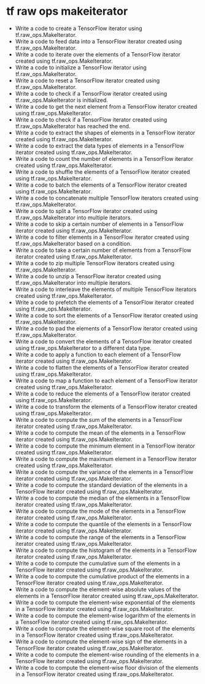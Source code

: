 # tf raw ops makeiterator

- Write a code to create a TensorFlow iterator using tf.raw_ops.MakeIterator.
- Write a code to feed data into a TensorFlow iterator created using tf.raw_ops.MakeIterator.
- Write a code to iterate over the elements of a TensorFlow iterator created using tf.raw_ops.MakeIterator.
- Write a code to initialize a TensorFlow iterator using tf.raw_ops.MakeIterator.
- Write a code to reset a TensorFlow iterator created using tf.raw_ops.MakeIterator.
- Write a code to check if a TensorFlow iterator created using tf.raw_ops.MakeIterator is initialized.
- Write a code to get the next element from a TensorFlow iterator created using tf.raw_ops.MakeIterator.
- Write a code to check if a TensorFlow iterator created using tf.raw_ops.MakeIterator has reached the end.
- Write a code to extract the shapes of elements in a TensorFlow iterator created using tf.raw_ops.MakeIterator.
- Write a code to extract the data types of elements in a TensorFlow iterator created using tf.raw_ops.MakeIterator.
- Write a code to count the number of elements in a TensorFlow iterator created using tf.raw_ops.MakeIterator.
- Write a code to shuffle the elements of a TensorFlow iterator created using tf.raw_ops.MakeIterator.
- Write a code to batch the elements of a TensorFlow iterator created using tf.raw_ops.MakeIterator.
- Write a code to concatenate multiple TensorFlow iterators created using tf.raw_ops.MakeIterator.
- Write a code to split a TensorFlow iterator created using tf.raw_ops.MakeIterator into multiple iterators.
- Write a code to skip a certain number of elements in a TensorFlow iterator created using tf.raw_ops.MakeIterator.
- Write a code to filter elements in a TensorFlow iterator created using tf.raw_ops.MakeIterator based on a condition.
- Write a code to take a certain number of elements from a TensorFlow iterator created using tf.raw_ops.MakeIterator.
- Write a code to zip multiple TensorFlow iterators created using tf.raw_ops.MakeIterator.
- Write a code to unzip a TensorFlow iterator created using tf.raw_ops.MakeIterator into multiple iterators.
- Write a code to interleave the elements of multiple TensorFlow iterators created using tf.raw_ops.MakeIterator.
- Write a code to prefetch the elements of a TensorFlow iterator created using tf.raw_ops.MakeIterator.
- Write a code to sort the elements of a TensorFlow iterator created using tf.raw_ops.MakeIterator.
- Write a code to pad the elements of a TensorFlow iterator created using tf.raw_ops.MakeIterator.
- Write a code to convert the elements of a TensorFlow iterator created using tf.raw_ops.MakeIterator to a different data type.
- Write a code to apply a function to each element of a TensorFlow iterator created using tf.raw_ops.MakeIterator.
- Write a code to flatten the elements of a TensorFlow iterator created using tf.raw_ops.MakeIterator.
- Write a code to map a function to each element of a TensorFlow iterator created using tf.raw_ops.MakeIterator.
- Write a code to reduce the elements of a TensorFlow iterator created using tf.raw_ops.MakeIterator.
- Write a code to transform the elements of a TensorFlow iterator created using tf.raw_ops.MakeIterator.
- Write a code to compute the sum of the elements in a TensorFlow iterator created using tf.raw_ops.MakeIterator.
- Write a code to compute the mean of the elements in a TensorFlow iterator created using tf.raw_ops.MakeIterator.
- Write a code to compute the minimum element in a TensorFlow iterator created using tf.raw_ops.MakeIterator.
- Write a code to compute the maximum element in a TensorFlow iterator created using tf.raw_ops.MakeIterator.
- Write a code to compute the variance of the elements in a TensorFlow iterator created using tf.raw_ops.MakeIterator.
- Write a code to compute the standard deviation of the elements in a TensorFlow iterator created using tf.raw_ops.MakeIterator.
- Write a code to compute the median of the elements in a TensorFlow iterator created using tf.raw_ops.MakeIterator.
- Write a code to compute the mode of the elements in a TensorFlow iterator created using tf.raw_ops.MakeIterator.
- Write a code to compute the quantile of the elements in a TensorFlow iterator created using tf.raw_ops.MakeIterator.
- Write a code to compute the range of the elements in a TensorFlow iterator created using tf.raw_ops.MakeIterator.
- Write a code to compute the histogram of the elements in a TensorFlow iterator created using tf.raw_ops.MakeIterator.
- Write a code to compute the cumulative sum of the elements in a TensorFlow iterator created using tf.raw_ops.MakeIterator.
- Write a code to compute the cumulative product of the elements in a TensorFlow iterator created using tf.raw_ops.MakeIterator.
- Write a code to compute the element-wise absolute values of the elements in a TensorFlow iterator created using tf.raw_ops.MakeIterator.
- Write a code to compute the element-wise exponential of the elements in a TensorFlow iterator created using tf.raw_ops.MakeIterator.
- Write a code to compute the element-wise logarithm of the elements in a TensorFlow iterator created using tf.raw_ops.MakeIterator.
- Write a code to compute the element-wise square root of the elements in a TensorFlow iterator created using tf.raw_ops.MakeIterator.
- Write a code to compute the element-wise sign of the elements in a TensorFlow iterator created using tf.raw_ops.MakeIterator.
- Write a code to compute the element-wise rounding of the elements in a TensorFlow iterator created using tf.raw_ops.MakeIterator.
- Write a code to compute the element-wise floor division of the elements in a TensorFlow iterator created using tf.raw_ops.MakeIterator.